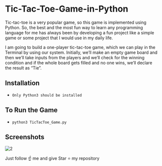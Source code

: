 # Tic-Tac-Toe-Game-in-Python
Tic-tac-toe is a very popular game, so this game is implemented using Python.
So, the best and the most fun way to learn any programming language for me has always been by developing a fun project like a simple game or some project that I would use in my daily life.

I am going to build a one-player tic-tac-toe game, which we can play in the Terminal by using our system. Initially, we’ll make an empty game board and then we’ll take inputs from the players and we’ll check for the winning condition and if the whole board gets filled and no one wins, we’ll declare the result as “Tie”.

## Installation
- `Only Python3 should be installed`

## To Run the Game
- `python3 TicTacToe_Game.py`

## Screenshots
![2](https://user-images.githubusercontent.com/74820625/128242633-2b4712b4-429e-4fd6-b074-5e0f69f33176.png)



Just follow ☝️ me and give Star ⭐ my repository
